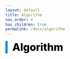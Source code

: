 ```yaml
---
layout: default
title: Algorithm
nav_order: 4
has_children: true
permalink: /docs/algorithm
---
```


<div style="font-size:32px; font-weight: 800; border-left: 7px solid #0687f0; padding-left:15px !important; color:#000000">Algorithm</div>

